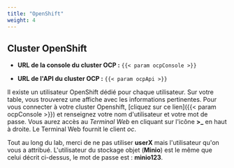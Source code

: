 ```yaml
---
title: "OpenShift"
weight: 4
---
```


## Cluster OpenShift

* **URL de la console du cluster OCP :** `{{< param ocpConsole >}}`

* **URL de l'API du cluster OCP :** `{{< param ocpApi >}}`

Il existe un utilisateur OpenShift dédié pour chaque utilisateur.
Sur votre table, vous trouverez une affiche avec les informations pertinentes.
Pour vous connecter à votre cluster Openshift, [cliquez sur ce lien]({{< param ocpConsole >}}) et renseignez votre nom d'utilisateur et votre mot de passe. Vous aurez accès au *Terminal Web* en cliquant sur l'icône **>_** en haut à droite. Le Terminal Web fournit le client *oc*.

Tout au long du lab, merci de ne pas utiliser **userX** mais l'utilisateur qu'on vous a attribué. 
L'utilisateur du stockage objet (**Minio**) est le même que celui décrit ci-dessus, le mot de passe est : **minio123**.